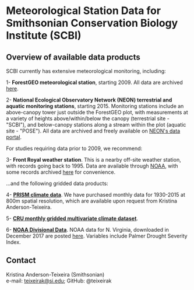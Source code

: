 # Meteorological Station Data for Smithsonian Conservation Biology Institute (SCBI)

## Overview of available data products
SCBI currently has extensive meteorological monitoring, including:

1- **ForestGEO meteorological station**, starting 2009. All data are archived [here](https://github.com/forestgeo/Climate/tree/master/Climate_Data/Met_Stations/SCBI/ForestGEO_met_station-SCBI).

2- **National Ecological Observatory Network (NEON) terrestrial and aquatic monitoring stations**, starting 2015. Monitoring stations include an above-canopy tower just outside the ForestGEO plot, with measurements at a variety of heights above/within/below the canopy (terrestrial site - "SCBI"), and below-canopy stations along a stream within the plot (aquatic site - "POSE"). All data are archived and freely available on [NEON's data portal](http://data.neonscience.org/home). 

For studies requiring data prior to 2009, we recommend:

3- **Front Royal weather station**. This is a nearby off-site weather station, with records going back to 1995. Data are available through [NOAA](http://www.ncdc.noaa.gov/cdo-web/datatools/findstation), with some records archived [here](https://github.com/forestgeo/Climate/tree/master/Climate_Data/Met_Stations/SCBI/Front%20Royal%20weather%20station) for convenience.

...and the following gridded data products:

4- [**PRISM climate data**](http://prism.oregonstate.edu/). We have purchased monthly data for 1930-2015 at 800m spatial resolution, which are available upon request from Kristina Anderson-Teixeira. 

5- [**CRU monthly gridded multivariate climate dataset**](https://github.com/forestgeo/Climate/tree/master/Climate_Data/CRU). 

6- [**NOAA Divisional Data**](https://www7.ncdc.noaa.gov/CDO/CDODivisionalSelect.jsp#). NOAA data for N. Virginia, downloaded in December 2017 are posted [here](https://github.com/forestgeo/Climate/tree/master/Gridded_Data_Products/NOAA%20Divisional%20Data%20(USA)/Virginia_04_Northern_Virginia). Variables include Palmer Drought Severity Index.

## Contact
Kristina Anderson-Teixeira (Smithsonian)  
e-mail: teixeirak@si.edu; GitHub: @teixeirak
